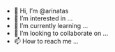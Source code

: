 - 👋 Hi, I’m @arinatas
- 👀 I’m interested in ...
- 🌱 I’m currently learning ...
- 💞️ I’m looking to collaborate on ...
- 📫 How to reach me ...

<!---
arinatas/arinatas is a ✨ special ✨ repository because its `README.md` (this file) appears on your GitHub profile.
You can click the Preview link to take a look at your changes.
--->
